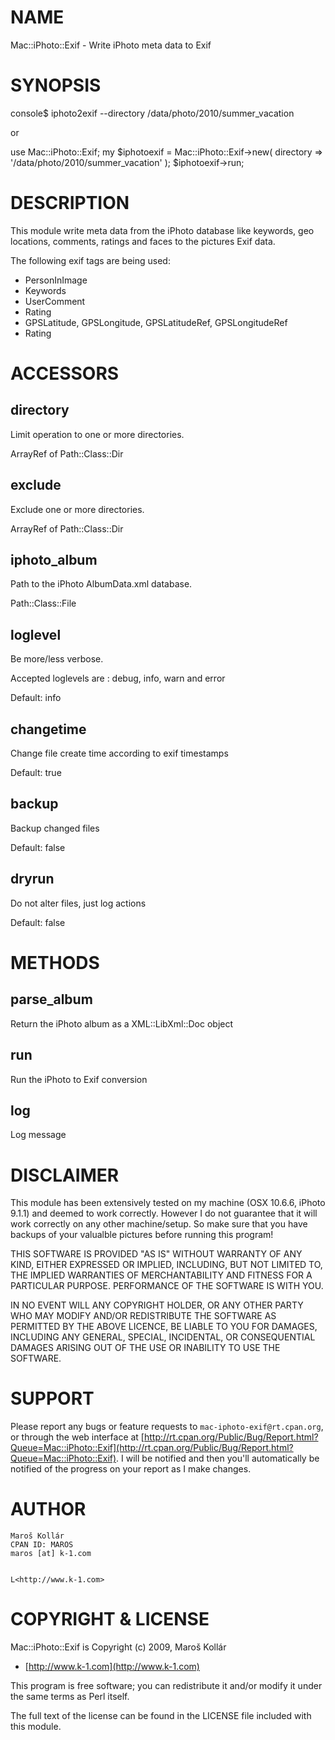 # NAME 

Mac::iPhoto::Exif - Write iPhoto meta data to Exif

# SYNOPSIS

 console$ iphoto2exif --directory /data/photo/2010/summer_vacation

or

 use Mac::iPhoto::Exif;
 my $iphotoexif = Mac::iPhoto::Exif->new(
    directory   => '/data/photo/2010/summer_vacation'
 );
 $iphotoexif->run;

# DESCRIPTION

This module write meta data from the iPhoto database like keywords, 
geo locations, comments, ratings and faces to the pictures Exif data.

The following exif tags are being used:

- PersonInImage
- Keywords
- UserComment
- Rating
- GPSLatitude, GPSLongitude, GPSLatitudeRef, GPSLongitudeRef
- Rating

# ACCESSORS

## directory

Limit operation to one or more directories. 

ArrayRef of Path::Class::Dir

## exclude

Exclude one or more directories.

ArrayRef of Path::Class::Dir

## iphoto_album

Path to the iPhoto AlbumData.xml database.

Path::Class::File

## loglevel

Be more/less verbose. 

Accepted loglevels are : debug, info, warn and error

Default: info

## changetime

Change file create time according to exif timestamps

Default: true

## backup

Backup changed files

Default: false

## dryrun

Do not alter files, just log actions 

Default: false

# METHODS

## parse_album

Return the iPhoto album as a XML::LibXml::Doc object

## run

Run the iPhoto to Exif conversion

## log

Log message

# DISCLAIMER

This module has been extensively tested on my machine (OSX 10.6.6,
iPhoto 9.1.1) and deemed to work correctly. However I do not guarantee that
it will work correctly on any other machine/setup. So make sure that you have
backups of your valualble pictures before running this program!

THIS SOFTWARE IS PROVIDED "AS IS" WITHOUT WARRANTY OF ANY KIND, EITHER
EXPRESSED OR IMPLIED, INCLUDING, BUT NOT LIMITED TO, THE IMPLIED WARRANTIES
OF MERCHANTABILITY AND FITNESS FOR A PARTICULAR PURPOSE. PERFORMANCE OF THE
SOFTWARE IS WITH YOU.

IN NO EVENT WILL ANY COPYRIGHT HOLDER, OR ANY OTHER PARTY WHO MAY MODIFY
AND/OR REDISTRIBUTE THE SOFTWARE AS PERMITTED BY THE ABOVE LICENCE, BE LIABLE
TO YOU FOR DAMAGES, INCLUDING ANY GENERAL, SPECIAL, INCIDENTAL, OR
CONSEQUENTIAL DAMAGES ARISING OUT OF THE USE OR INABILITY TO USE THE SOFTWARE.

# SUPPORT

Please report any bugs or feature requests to 
`mac-iphoto-exif@rt.cpan.org`, or through the web interface at
[http://rt.cpan.org/Public/Bug/Report.html?Queue=Mac::iPhoto::Exif](http://rt.cpan.org/Public/Bug/Report.html?Queue=Mac::iPhoto::Exif).
I will be notified and then you'll automatically be notified of the progress 
on your report as I make changes.

# AUTHOR

    Maroš Kollár
    CPAN ID: MAROS
    maros [at] k-1.com
    

    L<http://www.k-1.com>

# COPYRIGHT & LICENSE

Mac::iPhoto::Exif is Copyright (c) 2009, Maroš Kollár 
- [http://www.k-1.com](http://www.k-1.com)

This program is free software; you can redistribute it and/or modify it under 
the same terms as Perl itself.

The full text of the license can be found in the
LICENSE file included with this module.